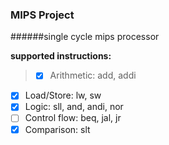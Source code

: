 ### MIPS Project

######single cycle mips processor

**supported instructions:**

>- [x] Arithmetic: add, addi
- [x] Load/Store: lw, sw
- [x] Logic: sll, and, andi, nor
- [ ] Control flow: beq, jal, jr
- [x] Comparison: slt
